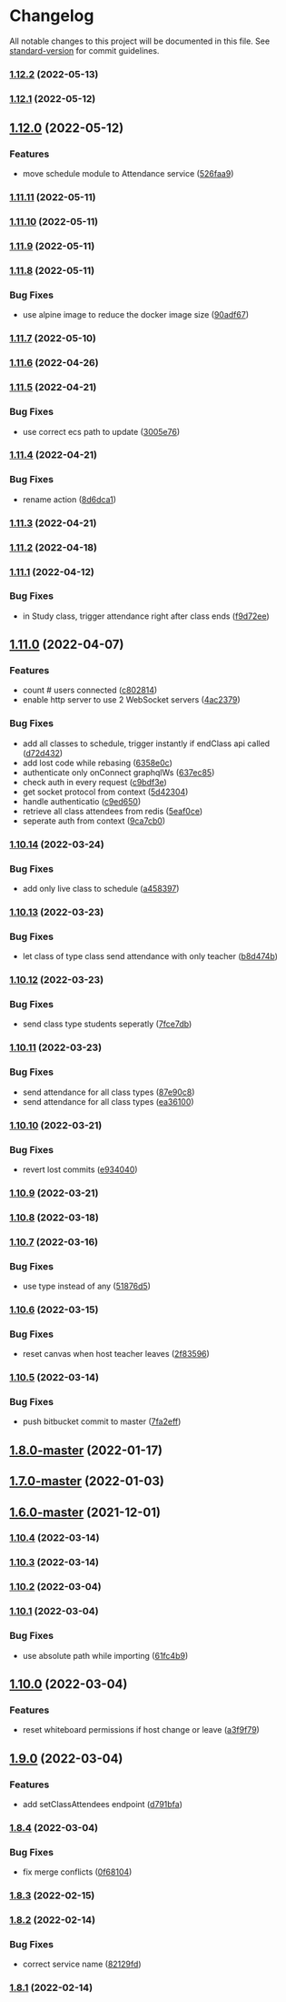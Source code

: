 # Changelog

All notable changes to this project will be documented in this file. See [standard-version](https://github.com/conventional-changelog/standard-version) for commit guidelines.

### [1.12.2](https://bitbucket.org/calmisland/kidsloop-live-server/compare/v1.12.1...v1.12.2) (2022-05-13)

### [1.12.1](https://bitbucket.org/calmisland/kidsloop-live-server/compare/v1.12.0...v1.12.1) (2022-05-12)

## [1.12.0](https://bitbucket.org/calmisland/kidsloop-live-server/compare/v1.11.11...v1.12.0) (2022-05-12)


### Features

* move schedule module to Attendance service ([526faa9](https://bitbucket.org/calmisland/kidsloop-live-server/commit/526faa998008d6468d0fbe0994d95eccb9869f83))

### [1.11.11](https://bitbucket.org/calmisland/kidsloop-live-server/compare/v1.11.10...v1.11.11) (2022-05-11)

### [1.11.10](https://bitbucket.org/calmisland/kidsloop-live-server/compare/v1.11.9...v1.11.10) (2022-05-11)

### [1.11.9](https://bitbucket.org/calmisland/kidsloop-live-server/compare/v1.11.8...v1.11.9) (2022-05-11)

### [1.11.8](https://bitbucket.org/calmisland/kidsloop-live-server/compare/v1.11.7...v1.11.8) (2022-05-11)


### Bug Fixes

* use alpine image to reduce the docker image size ([90adf67](https://bitbucket.org/calmisland/kidsloop-live-server/commit/90adf6723b34c66336d66d7d03f928044a5c6986))

### [1.11.7](https://bitbucket.org/calmisland/kidsloop-live-server/compare/v1.11.6...v1.11.7) (2022-05-10)

### [1.11.6](https://bitbucket.org/calmisland/kidsloop-live-server/compare/v1.11.5...v1.11.6) (2022-04-26)

### [1.11.5](https://bitbucket.org/calmisland/kidsloop-live-server/compare/v1.11.4...v1.11.5) (2022-04-21)


### Bug Fixes

* use correct ecs path to update ([3005e76](https://bitbucket.org/calmisland/kidsloop-live-server/commit/3005e765103f571fead83a1e5c71906d33cb028b))

### [1.11.4](https://bitbucket.org/calmisland/kidsloop-live-server/compare/v1.11.3...v1.11.4) (2022-04-21)


### Bug Fixes

* rename action ([8d6dca1](https://bitbucket.org/calmisland/kidsloop-live-server/commit/8d6dca194923f999c39054522d0eb6ae95c3429d))

### [1.11.3](https://bitbucket.org/calmisland/kidsloop-live-server/compare/v1.11.2...v1.11.3) (2022-04-21)

### [1.11.2](https://bitbucket.org/calmisland/kidsloop-live-server/compare/v1.11.1...v1.11.2) (2022-04-18)

### [1.11.1](https://bitbucket.org/calmisland/kidsloop-live-server/compare/v1.11.0...v1.11.1) (2022-04-12)


### Bug Fixes

* in Study class, trigger attendance right after class ends ([f9d72ee](https://bitbucket.org/calmisland/kidsloop-live-server/commit/f9d72ee0ec83f2e48e653b77447835c6cb1ebbb3))

## [1.11.0](https://bitbucket.org/calmisland/kidsloop-live-server/compare/v1.10.14...v1.11.0) (2022-04-07)


### Features

* count # users connected ([c802814](https://bitbucket.org/calmisland/kidsloop-live-server/commit/c8028145ff2fb75fef7de58f269ee6d75c9ee91b))
* enable http server to use 2 WebSocket servers ([4ac2379](https://bitbucket.org/calmisland/kidsloop-live-server/commit/4ac2379675645b42bb73a0d0305174b0bba35bb7))


### Bug Fixes

* add all classes to schedule, trigger instantly if endClass api called ([d72d432](https://bitbucket.org/calmisland/kidsloop-live-server/commit/d72d432c896a21da5d645fc49dc378f524c1cbef))
* add lost code while rebasing ([6358e0c](https://bitbucket.org/calmisland/kidsloop-live-server/commit/6358e0cd788db00c56759869bcef944f97477774))
* authenticate only onConnect graphqlWs ([637ec85](https://bitbucket.org/calmisland/kidsloop-live-server/commit/637ec85da0bf269d385cec6182b9c209af00d1e0))
* check auth in every request ([c9bdf3e](https://bitbucket.org/calmisland/kidsloop-live-server/commit/c9bdf3eaf8bc1704fde63907a40dd9d64ddba4b9))
* get socket protocol from context ([5d42304](https://bitbucket.org/calmisland/kidsloop-live-server/commit/5d423045fd2beda1d0ae3985ea0a698968258822))
* handle authenticatio ([c9ed650](https://bitbucket.org/calmisland/kidsloop-live-server/commit/c9ed6508cbf5f5b9c33cf5c5642bb156d3a6ef13))
* retrieve all class attendees from redis ([5eaf0ce](https://bitbucket.org/calmisland/kidsloop-live-server/commit/5eaf0cea898f0aabcdecde3fb09f828f57824f0a))
* seperate auth from context ([9ca7cb0](https://bitbucket.org/calmisland/kidsloop-live-server/commit/9ca7cb0376b9cd27ecf9557402e4a4c4c7069ffc))

### [1.10.14](https://bitbucket.org/calmisland/kidsloop-live-server/compare/v1.10.13...v1.10.14) (2022-03-24)


### Bug Fixes

* add only live class to schedule ([a458397](https://bitbucket.org/calmisland/kidsloop-live-server/commit/a458397be891a56f73e84127922eec8c51a966f5))

### [1.10.13](https://bitbucket.org/calmisland/kidsloop-live-server/compare/v1.10.12...v1.10.13) (2022-03-23)


### Bug Fixes

* let class of type class send attendance with only teacher ([b8d474b](https://bitbucket.org/calmisland/kidsloop-live-server/commit/b8d474b80c52ec2d09e485ddd72f2ca9bac68c6d))

### [1.10.12](https://bitbucket.org/calmisland/kidsloop-live-server/compare/v1.10.11...v1.10.12) (2022-03-23)


### Bug Fixes

* send class type students seperatly ([7fce7db](https://bitbucket.org/calmisland/kidsloop-live-server/commit/7fce7db1ffd3a8cb4def510757f1befe726f2d1a))

### [1.10.11](https://bitbucket.org/calmisland/kidsloop-live-server/compare/v1.10.10...v1.10.11) (2022-03-23)


### Bug Fixes

* send attendance for all class types ([87e90c8](https://bitbucket.org/calmisland/kidsloop-live-server/commit/87e90c81f51ad1ad6f0f996466629e5da8496f01))
* send attendance for all class types ([ea36100](https://bitbucket.org/calmisland/kidsloop-live-server/commit/ea3610036e70d8a7a9616eecea598f9f006df7dc))

### [1.10.10](https://bitbucket.org/calmisland/kidsloop-live-server/compare/v1.10.9...v1.10.10) (2022-03-21)


### Bug Fixes

* revert lost commits ([e934040](https://bitbucket.org/calmisland/kidsloop-live-server/commit/e934040ad13c2ee3e97d867f53f9c244b7f7e8cc))

### [1.10.9](https://bitbucket.org/calmisland/kidsloop-live-server/compare/v1.10.8...v1.10.9) (2022-03-21)

### [1.10.8](https://bitbucket.org/calmisland/kidsloop-live-server/compare/v1.10.7-pipeline3...v1.10.8) (2022-03-18)

### [1.10.7](https://bitbucket.org/calmisland/kidsloop-live-server/compare/v1.10.6...v1.10.7) (2022-03-16)


### Bug Fixes

* use type instead of any ([51876d5](https://bitbucket.org/calmisland/kidsloop-live-server/commit/51876d5f5dfd1bdfe38b0221a9ff68a4ffa04b77))

### [1.10.6](https://bitbucket.org/calmisland/kidsloop-live-server/compare/v1.10.5...v1.10.6) (2022-03-15)


### Bug Fixes

* reset canvas when host teacher leaves ([2f83596](https://bitbucket.org/calmisland/kidsloop-live-server/commit/2f835966144905fb5aa61f8b07a74a9804b6d0aa))

### [1.10.5](https://bitbucket.org/calmisland/kidsloop-live-server/compare/v1.10.4...v1.10.5) (2022-03-14)


### Bug Fixes

* push bitbucket commit to master ([7fa2eff](https://bitbucket.org/calmisland/kidsloop-live-server/commit/7fa2eff2f63745c7a765248082af974a8e20693b))

## [1.8.0-master](https://bitbucket.org/calmisland/kidsloop-live-server/compare/v1.8.0...v1.8.0-master) (2022-01-17)

## [1.7.0-master](https://bitbucket.org/calmisland/kidsloop-live-server/compare/v1.7.0...v1.7.0-master) (2022-01-03)

## [1.6.0-master](https://bitbucket.org/calmisland/kidsloop-live-server/compare/v1.6.0...v1.6.0-master) (2021-12-01)

### [1.10.4](https://bitbucket.org/calmisland/kidsloop-live-server/compare/v1.10.3...v1.10.4) (2022-03-14)

### [1.10.3](https://bitbucket.org/calmisland/kidsloop-live-server/compare/v1.10.2...v1.10.3) (2022-03-14)

### [1.10.2](https://bitbucket.org/calmisland/kidsloop-live-server/compare/v1.10.1...v1.10.2) (2022-03-04)

### [1.10.1](https://bitbucket.org/calmisland/kidsloop-live-server/compare/v1.10.0...v1.10.1) (2022-03-04)


### Bug Fixes

* use absolute path while importing ([61fc4b9](https://bitbucket.org/calmisland/kidsloop-live-server/commit/61fc4b952953c3d84c1490c59da09d797fe4e6da))

## [1.10.0](https://bitbucket.org/calmisland/kidsloop-live-server/compare/v1.9.0...v1.10.0) (2022-03-04)


### Features

* reset whiteboard permissions if host change or leave ([a3f9f79](https://bitbucket.org/calmisland/kidsloop-live-server/commit/a3f9f79541aaaea09a625fdb532eca26a18b6e0c))

## [1.9.0](https://bitbucket.org/calmisland/kidsloop-live-server/compare/v1.8.4...v1.9.0) (2022-03-04)


### Features

* add setClassAttendees endpoint ([d791bfa](https://bitbucket.org/calmisland/kidsloop-live-server/commit/d791bfaf3143d21a02f9e5d237df6d1e2b777479))

### [1.8.4](https://bitbucket.org/calmisland/kidsloop-live-server/compare/v1.8.3...v1.8.4) (2022-03-04)


### Bug Fixes

* fix merge conflicts ([0f68104](https://bitbucket.org/calmisland/kidsloop-live-server/commit/0f6810439bb39c96833f2aa59abde59776bbb657))

### [1.8.3](https://bitbucket.org/calmisland/kidsloop-live-server/compare/v1.8.2...v1.8.3) (2022-02-15)

### [1.8.2](https://bitbucket.org/calmisland/kidsloop-live-server/compare/v1.8.1...v1.8.2) (2022-02-14)


### Bug Fixes

* correct service name ([82129fd](https://bitbucket.org/calmisland/kidsloop-live-server/commit/82129fd0eb7339cf08d469d7ab642935a5ddcf60))

### [1.8.1](https://bitbucket.org/calmisland/kidsloop-live-server/compare/v1.8.0...v1.8.1) (2022-02-14)
